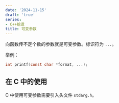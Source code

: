 ```yaml
---
date: '2024-11-15'
draft: 'true'
series:
- C++拾遗
title: 可变参数
---
```


向函数传不定个数的参数就是可变参数。标识符为 `...`。

举例：

```c
int printf(const char *format, ...);
```

## 在 C 中的使用

C 中使用可变参数需要引入头文件 `stdarg.h`。